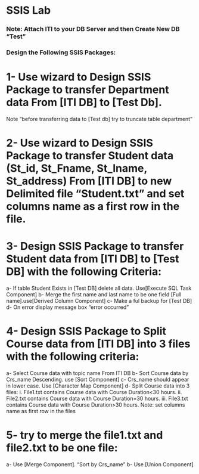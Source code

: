 # SSIS Lab
### Note: Attach ITI to your DB Server and then Create New DB “Test”
### Design the Following SSIS Packages: 
# 1-	Use wizard to Design SSIS Package to transfer Department data From [ITI DB] to [Test Db]. 
Note “before transferring data to [Test db] try to truncate table department”
# 2-	Use wizard to Design SSIS Package to transfer Student data (St_id, St_Fname, St_lname, St_address) From [ITI DB] to new Delimited file “Student.txt” and set columns name as a first row in the file.
# 3-	Design SSIS Package to transfer Student data from [ITI DB] to [Test DB] with the following Criteria:
a-	If table Student Exists in [Test DB] delete all data. Use[Execute SQL Task Component]
b-	Merge the first name and last name to be one field [Full name].use[Derived Column Component]
c-	Make a ful backup for [Test DB]
d-	On error  display message box “error occurred”
# 4-	Design SSIS Package to Split Course data from [ITI DB] into 3 files with the following criteria:
a-	Select Course data with topic name From ITI DB
b-	Sort Course data by Crs_name Descending. use [Sort Component]
c-	Crs_name should appear in lower case. Use [Character Map Component] 
d-	Split Course data into 3 files:
i.	File1.txt contains Course data with Course Duration<30 hours.
ii.	File2.txt contains Course data with Course Duration=30 hours.
iii.	File3.txt contains Course data with Course Duration>30 hours.
Note: set columns name as first row in the files
# 5-	try to merge the file1.txt and file2.txt to be one file:
a-	Use [Merge Component]. “Sort by Crs_name”
b-	Use [Union Component]
